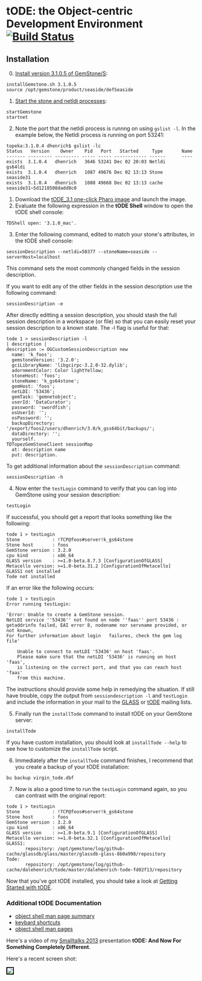 # tODE: the Object-centric Development Environment [![Build Status](https://travis-ci.org/dalehenrich/tode.png?branch=master)](https://travis-ci.org/dalehenrich/tode)

## Installation

0. [Install version 3.1.0.5 of GemStone/S](http://seaside.gemtalksystems.com/downloads.html):

  ```Shell
  installGemstone.sh 3.1.0.5
  source /opt/gemstone/product/seaside/defSeaside
  ```
1. [Start the stone and netldi processes](https://code.google.com/p/glassdb/wiki/StartingANativeStone):

  ```Shell
  startGemstone
  startnet
  ```
2. Note the port that the netldi process is runnng on using `gslist -l`.
  In the example below, the Netldi process is running on port 53241:

  ```Shell
  topeka:3.1.0.4 dhenrich$ gslist -lc
  Status   Version    Owner    Pid   Port   Started     Type       Name
  ------- --------- --------- ----- ----- ------------ ------      ----
  exists  3.1.0.4   dhenrich   3646 53241 Dec 02 20:03 Netldi      gs64ldi
  exists  3.1.0.4   dhenrich   1087 49676 Dec 02 13:13 Stone       seaside31
  exists  3.1.0.4   dhenrich   1088 49668 Dec 02 13:13 cache       seaside31~5d1218508dadd8c0
  ```
1. Download the [tODE_3.1 one-click Pharo image](http://seaside.gemtalksystems.com/tODE/tODE_3.1.app.zip) and launch the image.
2. Evaluate the following expression in the **tODE Shell** window to
   open the tODE shell console:

  ```Smalltalk
  TDShell open: '3.1.0_mac'.
  ```
3. Enter the following command, edited to match your stone's
   attributes, in the tODE shell console:

  ```Shell
  sessionDescription --netldi=50377 --stoneName=seaside --serverHost=localhost
  ```
  This command sets the most commonly changed fields in the session
  description. 

  If you want to edit any of the other fields in
  the session description use the following command:

  ```Shell
  sessionDescription -e
  ```
  After directly editting a session description, you should stash the full session description
  in a workspace (or file) so that you can easily reset your session
  description to a known state. The -l flag is useful for that:

  ```Shell
  tode 1 > sessionDescription -l
  | description |
  description := OGCustomSessionDescription new
  	name: 'k_foos';
  	gemstoneVersion: '3.2.0';
  	gciLibraryName: 'libgcirpc-3.2.0-32.dylib';
  	adornmentColor: Color lightYellow;
  	stoneHost: 'foos';
  	stoneName: 'k_gs64stone';
  	gemHost: 'foos';
  	netLDI: '53436';
  	gemTask: 'gemnetobject';
  	userId: 'DataCurator';
  	password: 'swordfish';
  	osUserId: '';
  	osPassword: '';
  	backupDirectory: '/export/foos2/users/dhenrich/3.0/k_gss64bit/backups/';
  	dataDirectory: '';
  	yourself.
  TDTopezGemStoneClient sessionMap 
    at: description name
    put: description.
  ```
  To get additional information about the `sessionDescription` command:

  ```Shell
  sessionDescription -h
  ```
4. Now enter the `testLogin` command to verify that you can log into
   GemStone using your session description:

  ```Shell
  testLogin
  ```
  If successful, you should get a report that looks something like the following:

  ```
  tode 1 > testLogin
  Stone            : !TCP@foos#server!k_gs64stone
  Stone host       : foos
  GemStone version : 3.2.0
  cpu kind         : x86_64
  GLASS version    : >=1.0-beta.8.7.3 [ConfigurationOfGLASS]
  Metacello version: >=1.0-beta.31.2 [ConfigurationOfMetacello]
  GLASS1 not installed
  Tode not installed
  ```
  If an error like the following occurs:

  ```
  tode 1 > testLogin
  Error running testLogin:

  'Error: Unable to create a GemStone session.
  NetLDI service ''53436'' not found on node ''faas'' port 53436 :
  getaddrinfo failed, EAI error 8, nodename nor servname provided, or not known,  
  For further information about login   failures, check the gem log file'

	  Unable to connect to netLDI '53436' on host 'faas'.
	  Please make sure that the netLDI '53436' is running on host 'faas',
	  is listening on the correct port, and that you can reach host 'faas'
	  from this machine.
  ```
  The instructions should provide some help in remedying the situation.
  If still have trouble, copy the output from `sessiondescription -l` and `testLogin`
  and include the information in your mail to the 
  [GLASS](http://lists.gemtalksystems.com/mailman/listinfo/glass) or 
  [tODE](https://groups.google.com/forum/#!forum/tode_st) mailing
  lists.

5. Finally run the `installTode` command to install tODE on your
   GemStone server:

  ```Shell
  installTode
  ```
  If you have custom installation, you should look at `installTode --help` to see how to
  customize the `installTode` script.

6. Immediately after the `installTode` command finishes, I recommend
   that you create a backup of your tODE installation:

  ```Shell
  bu backup virgin_tode.dbf
  ```
7. Now is also a good time to run the `testLogin` command again, so you
   can contrast with the original report:

  ```
  tode 1 > testLogin
  Stone            : !TCP@foos#server!k_gs64stone
  Stone host       : foos
  GemStone version : 3.2.0
  cpu kind         : x86_64
  GLASS version    : >=1.0-beta.9.1 [ConfigurationOfGLASS]
  Metacello version: >=1.0-beta.32.1 [ConfigurationOfMetacello]
  GLASS1:
         repository: /opt/gemstone/log/github-cache/glassdb/glass/master/glassdb-glass-8b0a998/repository
  Tode:
         repository: /opt/gemstone/log/github-cache/dalehenrich/tode/master/dalehenrich-tode-fd02f13/repository
  ```
Now that you've got tODE installed, you should take a look at [Getting Started with tODE](docs/GettingStarted.md).

### Additional tODE Documentation

- [object shell man page summary](https://github.com/dalehenrich/tode/blob/master/docs/man/ManPageSummary.md)
- [keybard shortcuts](https://github.com/dalehenrich/tode/blob/master/docs/man/KeyboardMapSummary.md)
- [object shell man pages](https://github.com/dalehenrich/tode/tree/master/docs/man)

Here's a video of my 
[Smalltalks 2013](http://www.youtube.com/watch?v=m4LcZ4_1Yic&list=PLCGAAdUizzH027lLWKXh_44cGuEsay7-R&index=16) 
presentation 
**tODE: And Now For Something Completely Different**.

Here's a recent screen shot:

<img style="border: 2px solid #000000;" src="https://raw.github.com/dalehenrich/tode/master/docs/screenShot_2013-03-10.png" />

[1]: http://www.pharo-project.org/pharo-download/release-1-4
[2]: http://gemstonesoup.wordpress.com/2012/09/21/gemstones-3-1-0-1-is-shipping/
[3]: http://community.gemstone.com/download/attachments/6816350/GS64-Topaz-3.0.pdf?version=1
[4]: http://www.pharo-project.org/pharo-download/release-2-0 
